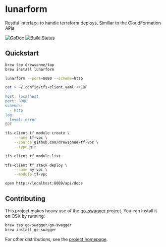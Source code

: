 # lunarform
Restful interface to handle terraform deploys. Similiar to the CloudFormation APIs

[![GoDoc](https://godoc.org/github.com/drewsonne/lunarform/gocd?status.svg)](https://godoc.org/github.com/drewsonne/lunarform/gocd)
[![Build Status](https://travis-ci.org/drewsonne/lunarform.svg?branch=master)](https://travis-ci.org/drewsonne/lunarform)

## Quickstart

```bash
brew tap drewsonne/tap
brew install lunarform

lunarform --port=8080 --scheme=http

cat > ~/.config/tfs-client.yaml <<EOF
---
host: localhost
port: 8080
schemes:
  - http
log:
  level: error
EOF

tfs-client tf module create \
    --name tf-vpc \
    --source github.com/drewsonne/tf-vpc \
    --type git

tfs-client tf module list
    
tfs-client tf stack deploy \
    --name my-vpc \
    --module tf-vpc

open http://localhost:8080/api/docs


```

## Contributing

This project makes heavy use of the [go-swagger](https://github.com/go-swagger/go-swagger) project. You can install it
on OSX by running:

```bash
brew tap go-swagger/go-swagger
brew install go-swagger
```

For other distributions, see the  [project homepage](https://github.com/go-swagger/go-swagger).
